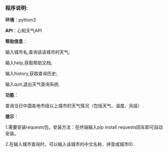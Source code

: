 
### 程序说明:


**环境**：python3

**API**：心知天气API

**帮助信息**：

输入城市名,查询该该城市的天气;

输入help,获取帮助文档;

输入history,获取查询历史;

输入quit,退出天气查询系统.

**功能**：

查询当日中国各地市级以上城市的天气情况（包括天气、温度、风级）.

**提示**：

1.需要安装requests包，安装方法：在终端输入pip install requests回车即可自动安装。

2.在输入城市查询时，可以输入该城市的中文名称、拼音或城市ID.
